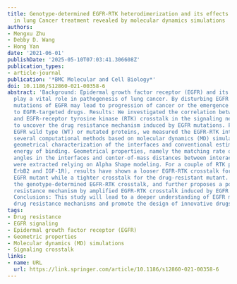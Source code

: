 ```yaml
---
title: Genotype-determined EGFR-RTK heterodimerization and its effects on drug resistance
  in lung Cancer treatment revealed by molecular dynamics simulations
authors:
- Mengxu Zhu
- Debby D. Wang
- Hong Yan
date: '2021-06-01'
publishDate: '2025-05-10T07:03:41.306608Z'
publication_types:
- article-journal
publication: '*BMC Molecular and Cell Biology*'
doi: 10.1186/S12860-021-00358-6
abstract: 'Background: Epidermal growth factor receptor (EGFR) and its signaling pathways
  play a vital role in pathogenesis of lung cancer. By disturbing EGFR signaling,
  mutations of EGFR may lead to progression of cancer or the emergence of resistance
  to EGFR-targeted drugs. Results: We investigated the correlation between EGFR mutations
  and EGFR-receptor tyrosine kinase (RTK) crosstalk in the signaling network, in order
  to uncover the drug resistance mechanism induced by EGFR mutations. For several
  EGFR wild type (WT) or mutated proteins, we measured the EGFR-RTK interactions using
  several computational methods based on molecular dynamics (MD) simulations, including
  geometrical characterization of the interfaces and conventional estimation of free
  energy of binding. Geometrical properties, namely the matching rate of atomic solid
  angles in the interfaces and center-of-mass distances between interacting atoms,
  were extracted relying on Alpha Shape modeling. For a couple of RTK partners (c-Met,
  ErbB2 and IGF-1R), results have shown a looser EGFR-RTK crosstalk for the drug-sensitive
  EGFR mutant while a tighter crosstalk for the drug-resistant mutant. It guarantees
  the genotype-determined EGFR-RTK crosstalk, and further proposes a potential drug
  resistance mechanism by amplified EGFR-RTK crosstalk induced by EGFR mutations.
  Conclusions: This study will lead to a deeper understanding of EGFR mutation-induced
  drug resistance mechanisms and promote the design of innovative drugs.'
tags:
- Drug resistance
- EGFR signaling
- Epidermal growth factor receptor (EGFR)
- Geometric properties
- Molecular dynamics (MD) simulations
- Signaling crosstalk
links:
- name: URL
  url: https://link.springer.com/article/10.1186/s12860-021-00358-6
---
```

